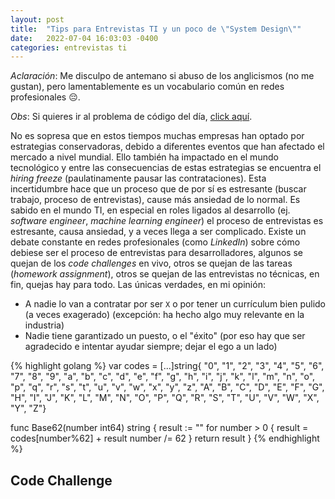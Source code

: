 ```yaml
---
layout: post
title:  "Tips para Entrevistas TI y un poco de \"System Design\""
date:   2022-07-04 16:03:03 -0400
categories: entrevistas ti
---
```

*Aclaración*: Me disculpo de antemano si abuso de los anglicismos (no me gustan), pero lamentablemente es un vocabulario común en redes profesionales 😔.

*Obs*: Si quieres ir al problema de código del día, [click aquí](#code-challenge).

No es sopresa que en estos tiempos muchas empresas han optado por estrategias conservadoras, debido a diferentes eventos que han afectado el mercado a nivel mundial. Ello también ha impactado en el mundo tecnológico y entre las consecuencias de estas estrategias se encuentra el _hiring freeze_ (paulatinamente pausar las contrataciones). Esta incertidumbre hace que un proceso que de por sí es estresante (buscar trabajo, proceso de entrevistas), cause más ansiedad de lo normal. Es sabido en el mundo TI, en especial en roles ligados al desarrollo (ej. _software engineer_, _machine learning engineer_) el proceso de entrevistas es estresante, causa ansiedad, y a veces llega a ser complicado. Existe un debate constante en redes profesionales (como _LinkedIn_) sobre cómo debiese ser el proceso de entrevistas para desarrolladores, algunos se quejan de los _code challenges_ en vivo, otros se quejan de las tareas (_homework assignment_), otros se quejan de las entrevistas no técnicas, en fin, quejas hay para todo. Las únicas verdades, en mi opinión:

* A nadie lo van a contratar por ser `X` o por tener un currículum bien pulido (a veces exagerado) (excepción: ha hecho algo muy relevante en la industria)
* Nadie tiene garantizado un puesto, o el "éxito" (por eso hay que ser agradecido e intentar ayudar siempre; dejar el ego a un lado)




{% highlight golang %}
var codes = [...]string{
	"0", "1", "2", "3", "4", "5", "6", "7", "8", "9",
	"a", "b", "c", "d", "e", "f", "g", "h", "i", "j",
	"k", "l", "m", "n", "o", "p", "q", "r", "s", "t",
	"u", "v", "w", "x", "y", "z", "A", "B", "C", "D",
	"E", "F", "G", "H", "I", "J", "K", "L", "M", "N",
	"O", "P", "Q", "R", "S", "T", "U", "V", "W", "X",
	"Y", "Z"}

func Base62(number int64) string {
	result := ""
	for number > 0 {
		result = codes[number%62] + result
		number /= 62
	}
	return result
}
{% endhighlight %}

## Code Challenge ##